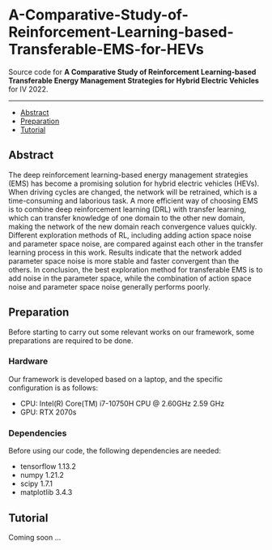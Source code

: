 # A-Comparative-Study-of-Reinforcement-Learning-based-Transferable-EMS-for-HEVs

Source code for **A Comparative Study of Reinforcement Learning-based Transferable Energy Management Strategies for Hybrid Electric Vehicles** for IV 2022.

-------------------------------------
* [Abstract](#abstract)
* [Preparation](#preparation)
* [Tutorial](#tutorial)

## Abstract
The deep reinforcement learning-based energy management strategies (EMS) has become a promising solution for hybrid electric vehicles (HEVs). When driving cycles are changed, the network will be retrained, which is a time-consuming and laborious task. A more efficient way of choosing EMS is to combine deep reinforcement learning (DRL) with transfer learning, which can transfer knowledge of one domain to the other new domain, making the network of the new domain reach convergence values quickly. Different exploration methods of RL, including adding action space noise and parameter space noise, are compared against each other in the transfer learning process in this work. Results indicate that the network added parameter space noise is more stable and faster convergent than the others. In conclusion, the best exploration method for transferable EMS is to add noise in the parameter space, while the combination of action space noise and parameter space noise generally performs poorly.

## Preparation
Before starting to carry out some relevant works on our framework, some preparations are required to be done.

### Hardware
Our framework is developed based on a laptop, and the specific configuration is as follows:
- CPU: Intel(R) Core(TM) i7-10750H CPU @ 2.60GHz   2.59 GHz
- GPU: RTX 2070s

### Dependencies
Before using our code, the following dependencies are needed:
- tensorflow 1.13.2
- numpy 1.21.2
- scipy 1.7.1
- matplotlib 3.4.3

## Tutorial
Coming soon ...

